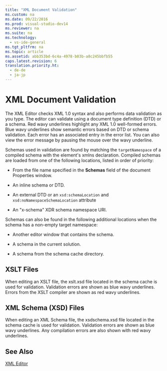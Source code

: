 ```yaml
---
title: "XML Document Validation"
ms.custom: na
ms.date: 09/22/2016
ms.prod: visual-studio-dev14
ms.reviewer: na
ms.suite: na
ms.technology: 
  - vs-ide-general
ms.tgt_pltfrm: na
ms.topic: article
ms.assetid: abb353bd-6c4a-4978-b03b-a8c245bbfb55
caps.latest.revision: 6
translation.priority.ht: 
  - de-de
  - ja-jp
---
```

# XML Document Validation
The XML Editor checks XML 1.0 syntax and also performs data validation as you type. The editor can validate using a document type definition (DTD) or a schema. Red wavy underlines highlight any XML 1.0 well-formed errors. Blue wavy underlines show semantic errors based on DTD or schema validation. Each error has an associated entry in the error list. You can also view the error message by pausing the mouse over the wavy underline.  
  
 Schemas used in validation are found by matching the `targetNamespace` of a compiled schema with the element's xmlns declaration. Compiled schemas are loaded from one of the following locations, listed in order of priority:  
  
-   From the file name specified in the **Schemas** field of the document Properties window.  
  
-   An inline schema or DTD.  
  
-   An external DTD or an `xsd:schemaLocation` and `xsd:noNamespaceSchemaLocation` attribute  
  
-   An "x-schema" XDR schema namespace URI.  
  
 Schemas can also be found in the following additional locations when the schema has a non-empty target namespace:  
  
-   Another editor window that contains the schema.  
  
-   A schema in the current solution.  
  
-   A schema from the schema cache directory.  
  
## XSLT Files  
 When editing an XSLT file, the xslt.xsd file located in the schema cache is used for validation. Validation errors are shown as blue wavy underlines. Errors from the XSLT compiler are shown as red wavy underlines.  
  
## XML Schema (XSD) Files  
 When editing an XML Schema file, the xsdschema.xsd file located in the schema cache is used for validation. Validation errors are shown as blue wavy underlines. Any compilation errors are also shown with red wavy underlines.  
  
## See Also  
 [XML Editor](../vs140/xml-editor.md)
